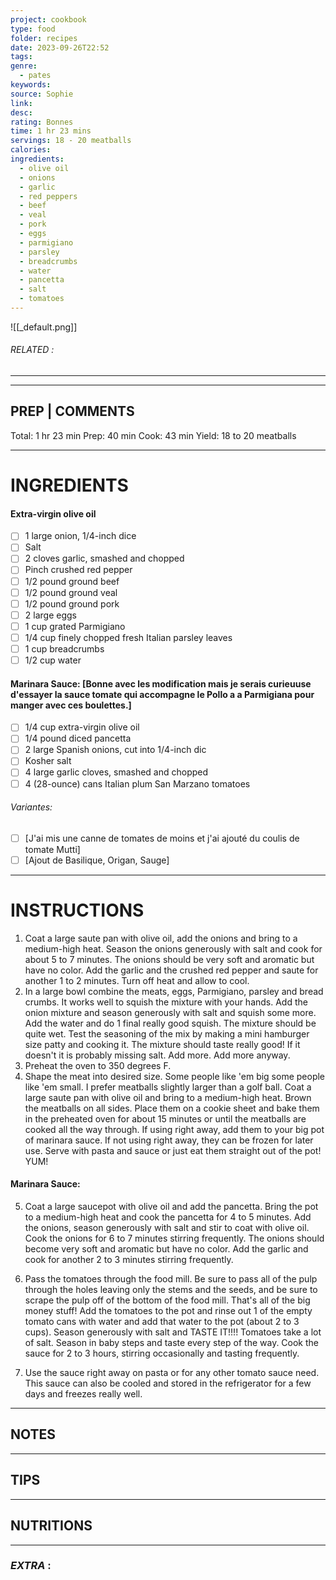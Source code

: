 ```yaml
---
project: cookbook
type: food
folder: recipes
date: 2023-09-26T22:52
tags: 
genre:
  - pates
keywords: 
source: Sophie
link: 
desc: 
rating: Bonnes
time: 1 hr 23 mins
servings: 18 - 20 meatballs
calories: 
ingredients:
  - olive oil
  - onions
  - garlic
  - red peppers
  - beef
  - veal
  - pork
  - eggs
  - parmigiano
  - parsley
  - breadcrumbs
  - water
  - pancetta
  - salt
  - tomatoes
---
```


![[_default.png]]
###### *RELATED* : 
---


---
## PREP | COMMENTS

Total: 1 hr 23 min
Prep: 40 min
Cook: 43 min
Yield: 18 to 20 meatballs

---
# INGREDIENTS

#### Extra-virgin olive oil

- [ ] 1 large onion, 1/4-inch dice
- [ ] Salt
- [ ] 2 cloves garlic, smashed and chopped
- [ ] Pinch crushed red pepper
- [ ] 1/2 pound ground beef
- [ ] 1/2 pound ground veal
- [ ] 1/2 pound ground pork
- [ ] 2 large eggs
- [ ] 1 cup grated Parmigiano
- [ ] 1/4 cup finely chopped fresh Italian parsley leaves
- [ ] 1 cup breadcrumbs
- [ ] 1/2 cup water

#### **Marinara Sauce:** [Bonne avec les modification mais je serais curieuuse d'essayer la sauce tomate qui accompagne le Pollo a a Parmigiana pour manger avec ces boulettes.]

- [ ] 1/4 cup extra-virgin olive oil
- [ ] 1/4 pound diced pancetta
- [ ] 2 large Spanish onions, cut into 1/4-inch dic
- [ ] Kosher salt
- [ ] 4 large garlic cloves, smashed and chopped
- [ ] 4 (28-ounce) cans Italian plum San Marzano tomatoes

###### Variantes:

- [ ] [J'ai mis une canne de tomates de moins et j'ai ajouté du coulis de tomate Mutti]
- [ ] [Ajout de Basilique, Origan, Sauge]

---
# INSTRUCTIONS

1. Coat a large saute pan with olive oil, add the onions and bring to a medium-high heat. Season the onions generously with salt and cook for about 5 to 7 minutes. The onions should be very soft and aromatic but have no color. Add the garlic and the crushed red pepper and saute for another 1 to 2 minutes. Turn off heat and allow to cool.
2. In a large bowl combine the meats, eggs, Parmigiano, parsley and bread crumbs. It works well to squish the mixture with your hands. Add the onion mixture and season generously with salt and squish some more. Add the water and do 1 final really good squish. The mixture should be quite wet. Test the seasoning of the mix by making a mini hamburger size patty and cooking it. The mixture should taste really good! If it doesn't it is probably missing salt. Add more. Add more anyway.
3. Preheat the oven to 350 degrees F.
4. Shape the meat into desired size. Some people like 'em big some people like 'em small. I prefer meatballs slightly larger than a golf ball. Coat a large saute pan with olive oil and bring to a medium-high heat. Brown the meatballs on all sides. Place them on a cookie sheet and bake them in the preheated oven for about 15 minutes or until the meatballs are cooked all the way through. If using right away, add them to your big pot of marinara sauce. If not using right away, they can be frozen for later use. Serve with pasta and sauce or just eat them straight out of the pot! YUM!

#### Marinara Sauce:

5. Coat a large saucepot with olive oil and add the pancetta. Bring the pot to a medium-high heat and cook the pancetta for 4 to 5 minutes. Add the onions, season generously with salt and stir to coat with olive oil. Cook the onions for 6 to 7 minutes stirring frequently. The onions should become very soft and aromatic but have no color. Add the garlic and cook for another 2 to 3 minutes stirring frequently.

6. Pass the tomatoes through the food mill. Be sure to pass all of the pulp through the holes leaving only the stems and the seeds, and be sure to scrape the pulp off of the bottom of the food mill. That's all of the big money stuff! Add the tomatoes to the pot and rinse out 1 of the empty tomato cans with water and add that water to the pot (about 2 to 3 cups). Season generously with salt and TASTE IT!!!! Tomatoes take a lot of salt. Season in baby steps and taste every step of the way. Cook the sauce for 2 to 3 hours, stirring occasionally and tasting frequently.

7. Use the sauce right away on pasta or for any other tomato sauce need. This sauce can also be cooled and stored in the refrigerator for a few days and freezes really well.

---
## NOTES



---
## TIPS



---
## NUTRITIONS



---
### *EXTRA* :



